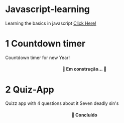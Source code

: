 # Javascript-learning
Learning the basics in javascript
<a href="https://alissonthx.github.io/javascript-learning/">Click Here!</a>

# 1 Countdown timer

Countdown timer for new Year!
<h4 align="center"> 
	🚧  Em construção...  🚧
</h4>

# 2 Quiz-App

Quizz app with 4 questions about it Seven deadly sin's

<h4 align="center"> 
  🚀 Concluído 
</h4>
